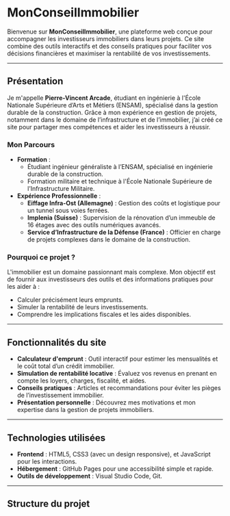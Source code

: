 # MonConseilImmobilier

Bienvenue sur **MonConseilImmobilier**, une plateforme web conçue pour accompagner les investisseurs immobiliers dans leurs projets. Ce site combine des outils interactifs et des conseils pratiques pour faciliter vos décisions financières et maximiser la rentabilité de vos investissements.

---

## Présentation

Je m'appelle **Pierre-Vincent Arcade**, étudiant en ingénierie à l'École Nationale Supérieure d’Arts et Métiers (ENSAM), spécialisé dans la gestion durable de la construction. Grâce à mon expérience en gestion de projets, notamment dans le domaine de l’infrastructure et de l’immobilier, j’ai créé ce site pour partager mes compétences et aider les investisseurs à réussir.

### **Mon Parcours**
- **Formation** :
  - Étudiant ingénieur généraliste à l’ENSAM, spécialisé en ingénierie durable de la construction.
  - Formation militaire et technique à l'École Nationale Supérieure de l’Infrastructure Militaire.
- **Expérience Professionnelle** :
  - **Eiffage Infra-Ost (Allemagne)** : Gestion des coûts et logistique pour un tunnel sous voies ferrées.
  - **Implenia (Suisse)** : Supervision de la rénovation d’un immeuble de 16 étages avec des outils numériques avancés.
  - **Service d’Infrastructure de la Défense (France)** : Officier en charge de projets complexes dans le domaine de la construction.

### **Pourquoi ce projet ?**
L'immobilier est un domaine passionnant mais complexe. Mon objectif est de fournir aux investisseurs des outils et des informations pratiques pour les aider à :
- Calculer précisément leurs emprunts.
- Simuler la rentabilité de leurs investissements.
- Comprendre les implications fiscales et les aides disponibles.

---

## Fonctionnalités du site

- **Calculateur d'emprunt** : Outil interactif pour estimer les mensualités et le coût total d’un crédit immobilier.
- **Simulation de rentabilité locative** : Évaluez vos revenus en prenant en compte les loyers, charges, fiscalité, et aides.
- **Conseils pratiques** : Articles et recommandations pour éviter les pièges de l’investissement immobilier.
- **Présentation personnelle** : Découvrez mes motivations et mon expertise dans la gestion de projets immobiliers.

---

## Technologies utilisées

- **Frontend** : HTML5, CSS3 (avec un design responsive), et JavaScript pour les interactions.
- **Hébergement** : GitHub Pages pour une accessibilité simple et rapide.
- **Outils de développement** : Visual Studio Code, Git.

---

## Structure du projet

